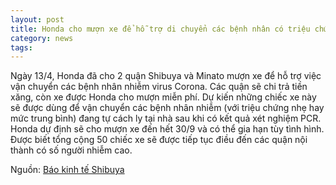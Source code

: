 ```yaml
---
layout: post
title: Honda cho mượn xe để hỗ trợ di chuyển các bệnh nhân có triệu chứng nhẹ tại Shibuya và một số quận nội thành
category: news
tags: 
---
```

Ngày 13/4, Honda đã cho 2 quận Shibuya và Minato mượn xe để hỗ trợ việc vận chuyển các bệnh nhân nhiễm virus Corona. Các quận sẽ chi trả tiền xăng, còn xe được Honda cho mượn miễn phí. Dự kiến những chiếc xe này sẽ được dùng để vận chuyển các bệnh nhân nhiễm (với triệu chứng nhẹ hay mức trung bình) đang tự cách ly tại nhà sau khi có kết quả xét nghiệm PCR. Honda dự định sẽ cho mượn xe đến hết 30/9 và có thể gia hạn tùy tình hình. Được biết tổng cộng 50 chiếc xe sẽ được tiếp tục điều đến các quận nội thành có số người nhiễm cao.

Nguồn: [Báo kinh tế Shibuya](https://www.shibukei.com/headline/14992/)
